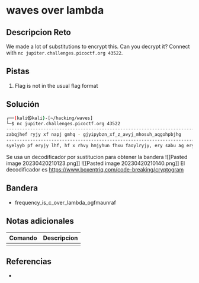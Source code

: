 # waves over lambda

## Descripcion Reto
We made a lot of substitutions to encrypt this. Can you decrypt it? Connect with `nc jupiter.challenges.picoctf.org 43522`.

## Pistas
1. Flag is not in the usual flag format

## Solución
```bash
┌──(kali㉿kali)-[~/hacking/waves]
└─$ nc jupiter.challenges.picoctf.org 43522                                                   
-------------------------------------------------------------------------------
zabqjhef ryjy xf napj gmhq - gjyipybzn_xf_z_avyj_mhosuh_aqgohpbjhg
-------------------------------------------------------------------------------
syelyyb pf eryjy lhf, hf x rhvy hmjyhun fhxu faoylryjy, ery sabu ag ery fyh. syfxuyf ramuxbq apj ryhjef eaqyeryj erjapqr mabq wyjxauf ag fywhjhexab, xe rhu ery yggyze ag ohkxbq pf eamyjhbe ag yhzr aeryj'f nhjbfhbu yvyb zabvxzexabf. ery mhlnyjery syfe ag amu gymmalfrhu, syzhpfy ag rxf ohbn nyhjf hbu ohbn vxjepyf, ery abmn zpfrxab ab uyzk, hbu lhf mnxbq ab ery abmn jpq. ery hzzapbehbe rhu sjapqre ape hmjyhun h sat ag uaoxbayf, hbu lhf eanxbq hjzrxeyzepjhmmn lxer ery sabyf. ohjmal fhe zjaff-myqqyu jxqre hge, myhbxbq hqhxbfe ery oxddyb-ohfe. ry rhu fpbkyb zryykf, h nymmal zaowmytxab, h fejhxqre shzk, hb hfzyexz hfwyze, hbu, lxer rxf hjof ujawwyu, ery whmof ag rhbuf apelhjuf, jyfyosmyu hb xuam. ery uxjyzeaj, fhexfgxyu ery hbzraj rhu qaau ramu, ohuy rxf lhn hge hbu fhe ualb hoabqfe pf. ly ytzrhbqyu h gyl lajuf mhdxmn. hgeyjlhjuf eryjy lhf fxmybzy ab sahju ery nhzre. gaj faoy jyhfab aj aeryj ly uxu bae syqxb erhe qhoy ag uaoxbayf. ly gyme oyuxehexvy, hbu gxe gaj baerxbq spe wmhzxu fehjxbq. ery uhn lhf ybuxbq xb h fyjybxen ag fexmm hbu ytipxfxey sjxmmxhbzy. ery lheyj fraby whzxgxzhmmn; ery fkn, lxerape h fwyzk, lhf h sybxqb xooybfxen ag pbfehxbyu mxqre; ery vyjn oxfe ab ery yffyt ohjfr lhf mxky h qhpdn hbu jhuxhbe ghsjxz, rpbq gjao ery laauyu jxfyf xbmhbu, hbu ujhwxbq ery mal frajyf xb uxhwrhbapf gamuf. abmn ery qmaao ea ery lyfe, sjaauxbq avyj ery pwwyj jyhzryf, syzhoy oajy faosjy yvyjn oxbpey, hf xg hbqyjyu sn ery hwwjahzr ag ery fpb.
```
Se usa un decodificador por sustitucion para obtener la bandera
![[Pasted image 20230420210123.png]]
![[Pasted image 20230420210140.png]]
El decodificador es https://www.boxentriq.com/code-breaking/cryptogram

## Bandera
* frequency_is_c_over_lambda_ogfmaunraf

## Notas adicionales
| Comando | Descripcion |
|---------|-------------|
|  |  |

## Referencias
- []()